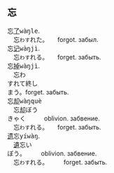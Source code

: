 
## <span lang=zh-tw>忘</span>

忘[了]()<samp>wàŋle</samp>.   
　忘`わす`れた。　　forgot.&nbsp;забыл.   
忘[记]()<samp>wàŋjì</samp>.　　　　　   
　忘`わす`れる。　　forget.&nbsp;забыть.   
忘[掉]()<samp>wàŋjì</samp>.   
　忘<kbd>わ<br>す</kbd>れて終<kbd>し<br>ま</kbd>う。forget.&nbsp;забыть.   
忘[却]()<samp>wàŋquè</samp>   
　忘[却]()<kbd>ぼう<br>きゃく</kbd>　　　oblivion.&nbsp;забвение.   
　忘`わす`れる。　　forget.&nbsp;забыть.  
[遗]()忘<samp>yíwàŋ</samp>.   
　[遺]()忘<kbd>い<br>ぼう</kbd>。　　　oblivion.&nbsp;забвение.   
　忘`わす`れる。　　　forget.&nbsp;забыть.   










<!--





## <span lang=zh-tw>忘　　　　 <samp>[亡]()🪦[心]()💜</samp></span>

**わす**れる。　to&nbsp;**forget**.   
忘[了]() *wàŋle*, 忘[記]() *wàŋjì*, 忘[掉]() *wàŋdiào*.   
 
忘[却]()<kbd>ぼう<br>[きゃく]()</kbd>：忘<kbd>わ<br>す</kbd>れた。oblivion:&nbsp;**forgot**ten.   
忘[卻]() *wàŋ[què]()*.   

## <span lang=zh-tw>猫　貓　　 <samp>[豸]()🐈[苗]()🌱</samp></span>

**ねこ**。a **cat**.   
貓[儿]() *māor*, 貓[咪]() *māomī*.

[子]()猫<kbd>[こ]()<br>ねこ</kbd>：猫の[子]()。   
**kitten**: cat child.   
[小]()貓 *[xiǎo]()māo*：[幼年]()的貓.   


[愛]()猫<kbd>[あい]()<br>びょう</kbd>。pet **cat**.   
[愛]()貓 *[ài]()māo*.   
-->

